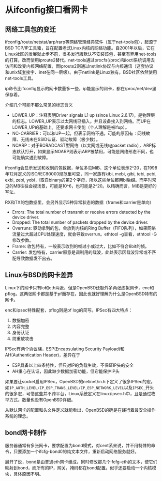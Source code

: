 从ifconfig接口看网卡
====
网络工具包的变迁
--
ifconfig/route/netstat/arp/rarp等网络管理经典软件（属于net-tools包），起源于BSD TCP/IP工具箱，旨在配置老式Linux内核的网络功能。自2001年以后，它在Linux社区的发展就止步不前，很多发行版默认不安装该包，甚至有弃用net-tools的打算，改而使用iproute2替代。net-tools通过procfs(/proc)和ioctl系统调用去访问和改变内核网络配置，而iproute2则通过netlink协议与内核通讯（这套协议和unix域套接字、inet在同一层级）。由于netlink是Linux独有，BSD社区依然使用net-tools工具。

ip命令比ifconfig显示的网卡数量多一些，ip能显示的网卡，都在/proc/net/dev里保存着。

介绍几个可能不那么常见的标志含义

* LOWER\_UP：注释表明Driver signals L1 up (since Linux 2.6.17)，是物理层的标志。LOWER\_UP表示以太网线已插入，并且设备接入到网络。而UP在LOWER\_UP的基础上，还要求网卡使能（个人理解是被ifup）。
* NO-CARRIER：可以和UP一起，但表示网络不通。可能的原因有：网线故障、无线未在SSID认证、驱动故障（极少数）。
* NOARP：对于BORADCAST型网络（以太网或无线电packet radio），ARP标志默认打开，如果显示NOARP则表示ARP被禁用，可能是网络形态不同，也可能确实遇到故障。

ifconfig会显示发送和收到的包数据，单位多见MiB，这个单位表示2^20，在1998年12月定义的ISO/IEC80000规范里可查，同一家族有kibi, mebi, gibi, tebi, pebi, exbi, zebi, yobi，i取自binary的第2个字母，所以这些单位都用bi后缀。而平时常见的MB往往会视场景，可能是10^6，也可能是2^20。以精确而言，MiB是更好的写法。

RX和TX的包数据里，会另外显示5种异常状态的数据（frame和carrier是单向）

* Errors: The total number of transmit or receive errors detected by the device driver.
* Dropped: The total number of packets dropped by the device driver.
* Overruns: 驱动拿到的包，会放到内核的Ring Buffer（FIFO队列），如果网络流量过大超过CPU处理速度，就会导致overrun。ethtool -g查看，ethtool -G修改参数。
* Frame: 收包特有，一般表示收到的帧过小或过大，比如不符合8bit的帧。
* Carrier: 发包特有，carrier原意是调制用的载波，此处表示因载波异常或不匹配导致数据发不出去。

Linux与BSD的网卡差异
--
Linux下的网卡只有lo和eth两张，但是OpenBSD还额外多两张虚拟网卡，enc和pflog。这两张网卡都是基于pf而存在，因此也就好理解为什么是OpenBSD特有的网卡。

enc和ipsec特性配套，pflog则是pf log的简写。IPSec有四大特点：

1. 数据加密
2. 内容完整
3. 身份认证
4. 防重放攻击

IPSec有两个协议族，ESP(Encapsulating Security Payload)和AH(Authentication Header)，差异在于

* ESP具备以上四条特性，但只对IP的负载生效，不保证IP头的安全
* AH重心在认证，因此缺少数据加密功能，但它能保护IP头

如果要让socket启用IPSec，OpenBSD的netinet/in.h下定义了很多IPSec的宏，如`IP_AUTH_LEVEL/IP_ESP_TRANS_LEVEL/IP_ESP_NETWORK_LEVEL`以及`IPSEC_`开头的很多宏，可惜这些并不跨平台，Linux系统定义在linux/ipsec.h中，且是通过枚举方式，数量也没有OpenBSD详细。

从默认网卡的配置和头文件定义就能看出，OpenBSD的确是在践行着最安全操作系统的理念。

bond网卡制作
--
服务器通常有多张网卡，要求配置为bond模式，对cent系来说，并不用特殊的命令，只要添加一个ifcfg-bond0的纯文本文件，重新启动网络服务就好。

展开了说，bond是由普通eth网卡组成，同时修改那几个ifcfg-eth的文本，使它们映射到bond，而所有的IP，网关，掩码都在bond配置。似乎还要启动一个内核模块，具体原因不明。